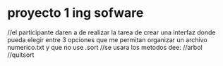 # proyecto 1 ing sofware
//el participante daren a de realizar la tarea de crear una interfaz donde pueda elegir entre 3 opciones  que me permitan organizar un archivo numerico.txt y que no use .sort 
//se usara los metodos dee:
//arbol
//quitsort
